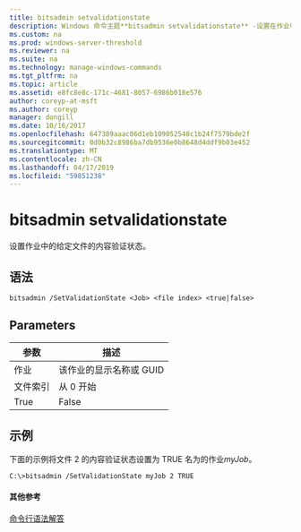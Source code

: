 ```yaml
---
title: bitsadmin setvalidationstate
description: Windows 命令主题**bitsadmin setvalidationstate** -设置在作业中的给定文件的内容验证状态。
ms.custom: na
ms.prod: windows-server-threshold
ms.reviewer: na
ms.suite: na
ms.technology: manage-windows-commands
ms.tgt_pltfrm: na
ms.topic: article
ms.assetid: e8fc8e8c-171c-4681-8057-6986b018e576
author: coreyp-at-msft
ms.author: coreyp
manager: dongill
ms.date: 10/16/2017
ms.openlocfilehash: 647389aaac06d1eb109052548c1b24f7579bde2f
ms.sourcegitcommit: 0d0b32c8986ba7db9536e0b8648d4ddf9b03e452
ms.translationtype: MT
ms.contentlocale: zh-CN
ms.lasthandoff: 04/17/2019
ms.locfileid: "59851238"
---
```

# <a name="bitsadmin-setvalidationstate"></a>bitsadmin setvalidationstate



设置作业中的给定文件的内容验证状态。

## <a name="syntax"></a>语法

```
bitsadmin /SetValidationState <Job> <file index> <true|false> 
```

## <a name="parameters"></a>Parameters

|参数|描述|
|---------|-----------|
|作业|该作业的显示名称或 GUID|
|文件索引|从 0 开始|
|True|False|设置为 TRUE 的文件内容是否有效，否则设置为 FALSE|

## <a name="BKMK_examples"></a>示例

下面的示例将文件 2 的内容验证状态设置为 TRUE 名为的作业*myJob*。
```
C:\>bitsadmin /SetValidationState myJob 2 TRUE 
```

#### <a name="additional-references"></a>其他参考

[命令行语法解答](command-line-syntax-key.md)